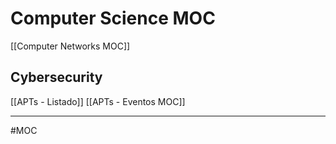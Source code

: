 # Computer Science MOC
[[Computer Networks MOC]]

## Cybersecurity
[[APTs - Listado]]
[[APTs - Eventos MOC]]

---
#MOC 